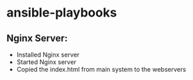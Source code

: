 # ansible-playbooks


## Nginx Server:
- Installed Nginx server
- Started Nginx server
- Copied the index.html from main system to the webservers
